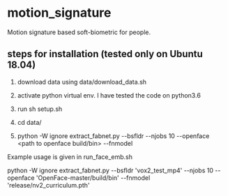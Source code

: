 # motion_signature
Motion signature based soft-biometric for people.

## steps for installation (tested only on Ubuntu 18.04)

1) download data using data/download_data.sh

2) activate python virtual env. I have tested the code on python3.6

3) run sh setup.sh

4) cd data/

5) python -W ignore extract_fabnet.py --bsfldr <basefolder with mp4> --njobs 10 --openface <path to openface build/bin> --fnmodel <path to fabnet model file>
    
  Example usage is given in run_face_emb.sh
  
  python -W ignore extract_fabnet.py --bsfldr 'vox2_test_mp4' --njobs 10 --openface 'OpenFace-master/build/bin' --fnmodel 'release/nv2_curriculum.pth'